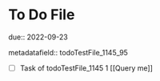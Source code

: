 # To Do File

due:: 2022-09-23

metadatafield:: todoTestFile_1145_95

- [ ] Task of todoTestFile_1145 1 [[Query me]]

